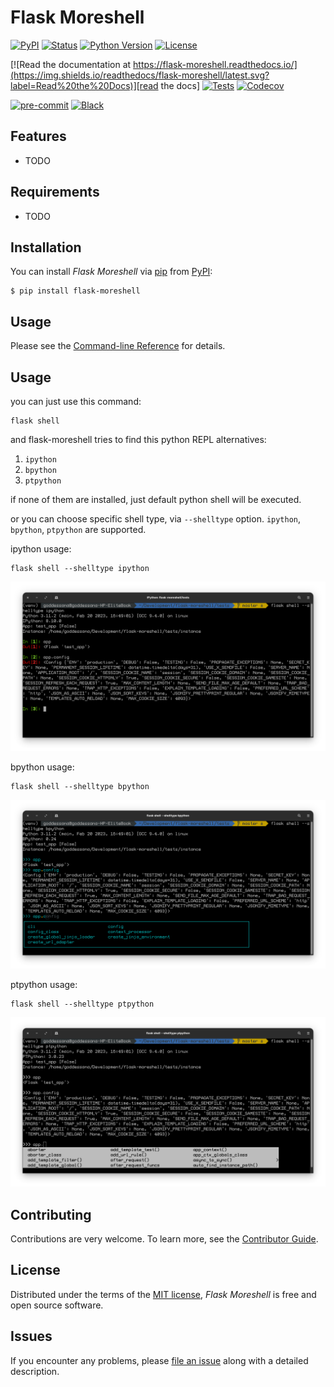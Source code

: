 # Flask Moreshell

[![PyPI](https://img.shields.io/pypi/v/flask-moreshell.svg)][pypi_]
[![Status](https://img.shields.io/pypi/status/flask-moreshell.svg)][status]
[![Python Version](https://img.shields.io/pypi/pyversions/flask-moreshell)][python version]
[![License](https://img.shields.io/pypi/l/flask-moreshell)][license]

[![Read the documentation at https://flask-moreshell.readthedocs.io/](https://img.shields.io/readthedocs/flask-moreshell/latest.svg?label=Read%20the%20Docs)][read the docs]
[![Tests](https://github.com/tgoddessana/flask-moreshell/workflows/Tests/badge.svg)][tests]
[![Codecov](https://codecov.io/gh/tgoddessana/flask-moreshell/branch/main/graph/badge.svg)][codecov]

[![pre-commit](https://img.shields.io/badge/pre--commit-enabled-brightgreen?logo=pre-commit&logoColor=white)][pre-commit]
[![Black](https://img.shields.io/badge/code%20style-black-000000.svg)][black]

[pypi_]: https://pypi.org/project/flask-moreshell/
[status]: https://pypi.org/project/flask-moreshell/
[python version]: https://pypi.org/project/flask-moreshell
[read the docs]: https://flask-moreshell.readthedocs.io/
[tests]: https://github.com/tgoddessana/flask-moreshell/actions?workflow=Tests
[codecov]: https://app.codecov.io/gh/tgoddessana/flask-moreshell
[pre-commit]: https://github.com/pre-commit/pre-commit
[black]: https://github.com/psf/black

## Features

- TODO

## Requirements

- TODO

## Installation

You can install _Flask Moreshell_ via [pip] from [PyPI]:

```console
$ pip install flask-moreshell
```

## Usage

Please see the [Command-line Reference] for details.

## Usage

you can just use this command:

```shell
flask shell
```

and flask-moreshell tries to find this python REPL alternatives:

1. `ipython`
2. `bpython`
3. `ptpython`

if none of them are installed, just default python shell will be executed.

or you can choose specific shell type, via `--shelltype` option.
`ipython`, `bpython`, `ptpython` are supported.

ipython usage:

```shell
flask shell --shelltype ipython
```

![ipython-example.png](docs/ipython-example.png)

bpython usage:

```shell
flask shell --shelltype bpython
```

![bpython-example.png](docs/bpython-example.png)

ptpython usage:

```shell
flask shell --shelltype ptpython
```

![ptpython-example.png](docs/ptpython-example.png)

## Contributing

Contributions are very welcome.
To learn more, see the [Contributor Guide].

## License

Distributed under the terms of the [MIT license][license],
_Flask Moreshell_ is free and open source software.

## Issues

If you encounter any problems,
please [file an issue] along with a detailed description.

[pypi]: https://pypi.org/å
[file an issue]: https://github.com/tgoddessana/flask-moreshell/issues
[pip]: https://pip.pypa.io/

<!-- github-only -->

[license]: https://github.com/tgoddessana/flask-moreshell/blob/main/LICENSE
[contributor guide]: https://github.com/tgoddessana/flask-moreshell/blob/main/CONTRIBUTING.md
[command-line reference]: https://flask-moreshell.readthedocs.io/en/latest/usage.html
